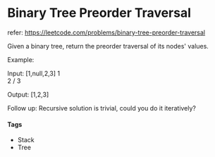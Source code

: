 

# Binary Tree Preorder Traversal
refer: https://leetcode.com/problems/binary-tree-preorder-traversal

Given a binary tree, return the preorder traversal of its nodes&#39; values.

Example:

Input: [1,null,2,3]
   1
    \
     2
    /
   3

Output: [1,2,3]


Follow up: Recursive solution is trivial, could you do it iteratively?



#### Tags

- Stack
- Tree



